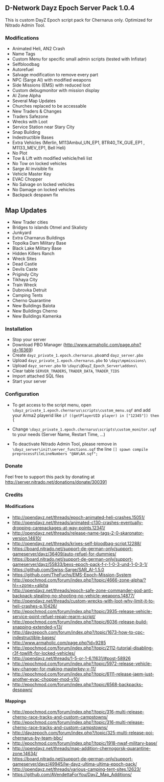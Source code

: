 ## D-Network Dayz Epoch Server Pack 1.0.4

This is custom DayZ Epoch script pack for Chernarus only. Optimized for Nitrado Admin Tool. 

### Modifications

- Animated Heli, AN2 Crash
- Name Tags
- Custom Menu for specific small admin scripts (tested with Infistar)
- Selfbloodbag
- Autorefuel
- Salvage modification to remove every part
- NPC (Sarge AI) with modified weapons
- Side Missions (EMS) with reduced loot
- Custom debugmonitor with mission display
- AI Zone Alpha
- Several Map Updates
- Churches replaced to be accessable
- New Traders & Changes
- Traders Safezone
- Wrecks with Loot
- Service Station near Stary City
- Snap Building
- Indestructible Bases
- Extra Vehicles (Merlin, M113Ambul_UN_EP1, BTR40_TK_GUE_EP1 , M1133_MEV_EP1, Bell Heli)
- No Plot 
- Tow & Lift with modified vehicle/heli list
- No Tow on locked vehicles
- Sarge AI invisible fix
- Vehicle Master Key
- EVAC Chopper
- No Salvage on locked vehicles
- No Damage on locked vehicles
- Backpack despawn fix

## Map Updates

- New Trader cities
- Bridges to islands Otmel and Skalisty
- Junkyard
- Extra Charnarus Buildings
- Topolka Dam Military Base
- Black Lake Military Base
- Hidden Killers Ranch
- Wreck Sites
- Dead Castle
- Devils Caste
- Prigindy City
- Tikhaya City
- Train Wreck
- Dubrovka Detruit
- Camping Tents 
- Cherno Quarantine
- New Buildings Balota
- New Buildings Cherno
- New Buildings Kamenka

### Installation

- Stop your server
- Download PBO Manager (http://www.armaholic.com/page.php?id=16369)
- Create ```dayz_private_1.epoch.chernarus.pbo```and ```dayz_server.pbo```
- Upload ```dayz_private_1.epoch.chernarus.pbo``` to ```\dayz\mpmissions\```
- Upload ```dayz_server.pbo``` to ```\dayz\@DayZ_Epoch_Server\addons\```
- Clear table ```SERVER_TRADERS```, ```TRADER_DATA```, ```TRADER_TIDS```
- Import attached SQL files
- Start your server

### Configuration

- To get access to the script menu, open ```\dayz_private_1.epoch.chernarus\scripts\custom_menu.sqf``` and add your Arma2 playerid like ```if ((getPlayerUID player) in ["12345"]) then {```

- Change ```\dayz_private_1.epoch.chernarus\scripts\custom_monitor.sqf``` to your needs (Server Name, Restart Time, ...)

- To deactivate Nitrado Admin Tool, please remove in ```\dayz_server\init\server_functions.sqf``` the line ```[] spawn compile preprocessFileLineNumbers "@AH\AH.sqf";```

### Donate

Feel free to support this pack by donating at http://server.nitrado.net/donations/donate/300391

### Credits

#### Modifications

- http://opendayz.net/threads/epoch-animated-heli-crashes.15051/
- http://opendayz.net/threads/animated-c130-crashes-eventually-dropping-carepackages-at-way-points.12341/
- http://opendayz.net/threads/release-name-tags-2-0-skaronator-version.14610/
- http://opendayz.net/threads/krixes-self-bloodbag-script.12288/
- https://board.nitrado.net/support-de-german-only/support-gameserver/dayz/36409/auto-refuel-for-dummies/
- https://board.nitrado.net/support-de-german-only/support-gameserver/dayz/55833/bexs-epoch-pack-f-r-1-0-3-und-1-0-3-1/
- https://github.com/Swiss-Sarge/SAR_AI-1.5.0
- https://github.com/TheFuchs/EMS-Epoch-Mission-System
- http://epochmod.com/forum/index.php?/topic/4666-zone-alpha/?hl=+zone++alpha
- http://opendayz.net/threads/epoch-safe-zone-commander-god-anti-backpack-stealing-no-shooting-no-vehicle-weapons.14877/
- http://opendayz.net/threads/custom-wrecks-with-loot-why-limit-it-to-heli-crashes-p.10426/
- http://epochmod.com/forum/index.php?/topic/3935-release-vehicle-service-point-refuel-repair-rearm-script/
- http://epochmod.com/forum/index.php?/topic/6036-release-build-snapping-extended-v13/
- http://dayzepoch.com/forum/index.php?/topic/1673-how-to-cpc-indestructible-bases/
- http://www.armaholic.com/page.php?id=9285
- http://epochmod.com/forum/index.php?/topic/2112-tutorial-disabling-r3f-towlift-for-locked-vehicles/
- http://opendayz.net/threads/1-5-or-1-6.11631/#post-58926
- http://epochmod.com/forum/index.php?/topic/5972-release-vehicle-key-changer-for-making-masterkey-v-11/
- http://epochmod.com/forum/index.php?/topic/6111-release-jaem-just-another-evac-chopper-mod-v10/
- http://epochmod.com/forum/index.php?/topic/6568-backpacks-despawn/

#### Mappings

- http://epochmod.com/forum/index.php?/topic/316-multi-release-cherno-race-tracks-and-custom-campstowns/
- http://epochmod.com/forum/index.php?/topic/316-multi-release-cherno-race-tracks-and-custom-campstowns/
- http://dayzepoch.com/forum/index.php?/topic/325-multi-release-poi-chernarus-by-team-bbc/
- http://epochmod.com/forum/index.php?/topic/1918-nwaf-military-base/
- http://opendayz.net/threads/map-addition-chernogorsk-quarantine-zone.14634/
- https://board.nitrado.net/support-de-german-only/support-gameserver/dayz/49945/lw-dayz-ultima-ultima-epoch-pack/
- http://opendayz.net/threads/various-camping-tent-sites.12623/
- https://github.com/AVendettaForYou/DayZ_Map_Additions/
